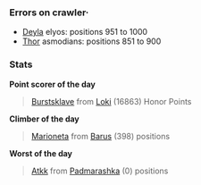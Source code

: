 ### Errors on crawler·
- [Deyla](/#/ranking/Deyla) elyos: positions 951 to 1000
- [Thor](/#/ranking/Thor) asmodians: positions 851 to 900


### Stats

**Point scorer of the day**
>[Burstsklave](/#/character/Loki/440504) from [Loki](/#/ranking/Loki)  (16863) Honor Points


**Climber of the day**
>[Marioneta](/#/character/Barus/103494) from [Barus](/#/ranking/Barus)  (398) positions


**Worst of the day**
>[Atkk](/#/character/Padmarashka/1079) from [Padmarashka](/#/ranking/Padmarashka)  (0) positions


